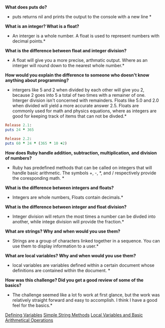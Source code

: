 **What does puts do?**

* puts returns nil and prints the output to the console with a new line *

**What is an integer? What is a float?**

* An interger is a whole number. A float is used to represent numbers with decimal points.*


**What is the difference between float and integer division?**

* A float will give you a more precise, arthmatic output. Where as an interger will round down to the nearest whole number.*


**How would you explain the difference to someone who doesn't know anything about programming?**

* intergers like 5 and 2 when divided by each other will give you 2, because 2 goes into 5 a total of two times with a remainer of one. Interger division isn't concerned with remainders. Floats like 5.0 and 2.0 when divided will yield a more accurate answer 2.5. Floats are commonly used for math and physics equations, where as integers are good for keeping track of items that can not be divded.* 


```ruby
Release 2.1:
puts 24 * 365

Release 2.2:
puts 60 * 24 * (365 * 10 +2)
```

**How does Ruby handle addition, subtraction, multiplication, and division of numbers?**

* Ruby has predefined methods that can be called on integers that will handle basic arithmetic. The symbols +, -, *, and / respectively provide the coresponding math. *

**What is the difference between integers and floats?**

* Integers are whole numbers, Floats contain decimals.*

**What is the difference between integer and float division?**

* Integer division will return the most times a number can be divded into another, while intege division will provide the fraction.*

**What are strings? Why and when would you use them?**

* Strings are a group of characters linked together in a sequence. You can use them to display information to a user.*

**What are local variables? Why and when would you use them?**

* local variables are variables defined within a certain document whose definitions are contained within the document. *

**How was this challenge? Did you get a good review of some of the basics?**

* The challenge seemed like a lot fo work at first glance, but the work was relatively straight forward and easy to accomplish. I think I have a good feel for the basics.*


[Defining Variables](https://github.com/mamelend/phase-0/blob/master/week-4/defining-variables.rb)
[Simple String Methods](https://github.com/mamelend/phase-0/blob/master/week-4/simple-string.rb)
[Local Variables and Basic Arithmetical Operations](https://github.com/mamelend/phase-0/blob/master/week-4/basic-math.rb)